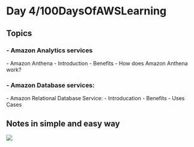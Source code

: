 <h1> Day 4/100DaysOfAWSLearning </h1>

<h2> Topics </h2>

<h3> - Amazon Analytics services</h3>
       - Amazon Anthena
          - Introduction
          - Benefits
          - How does Amazon Anthena work?
  
<h3> - Amazon Database services: </h3>
       - Amazon Relational Database Service: 
          - Introducation
          - Benefits
          - Uses Cases
          
          
          
 <h2> Notes in simple and easy way </h2>
 
 <img src = "100-days-of-aws-learning/Images/Day4/Day4.1.jpg">
 <img src = "">
 <img src = "">

